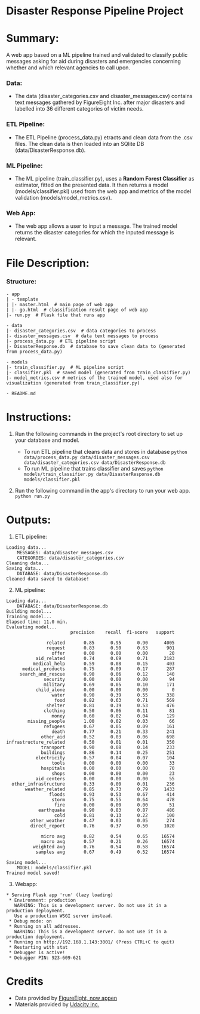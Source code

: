 # Disaster Response Pipeline Project

# Summary:
A web app based on a ML pipeline trained and validated to classify public messages asking for aid during disasters and emergencies concerning whether and which relevant agencies to call upon. 

### Data:
* The data (disaster_categories.csv and disaster_messages.csv) contains text messages gathered by FigureEight Inc. after major disasters and labelled into 36 different categories of victim needs. 

### ETL Pipeline:
* The ETL Pipeline (process_data.py) etracts and clean data from the .csv files. The clean data is then loaded into an SQlite DB (data/DisasterResponse.db).

### ML Pipeline:
* The ML pipeline (train_classifier.py), uses a  **Random Forest Classifier** as estimator, fitted on the presented data. It then returns a model (models/classifier.pkl) used from the web app and metrics of the model validation (models/model_metrics.csv).

### Web App:
* The web app allows a user to input a message. The trained model returns the disaster categories for which the inputed message is relevant.

# File Description:

### Structure:
```
- app
| - template
| |- master.html  # main page of web app
| |- go.html  # classification result page of web app
|- run.py  # Flask file that runs app

- data
|- disaster_categories.csv  # data categories to process 
|- disaster_messages.csv  # data text messages to process
|- process_data.py  # ETL pipeline script
|- DisasterResponse.db  # database to save clean data to (generated from process_data.py)

- models
|- train_classifier.py  # ML pipeline script
|- classifier.pkl  # saved model (generated from train_classifier.py)
|- model_metrics.csv # metrics of the trained model, used also for visualization (generated from train_classifier.py)

- README.md
```

# Instructions:
1. Run the following commands in the project's root directory to set up your database and model.

    - To run ETL pipeline that cleans data and stores in database
        `python data/process_data.py data/disaster_messages.csv data/disaster_categories.csv data/DisasterResponse.db`
    - To run ML pipeline that trains classifier and saves
        `python models/train_classifier.py data/DisasterResponse.db models/classifier.pkl`

2. Run the following command in the app's directory to run your web app.
    `python run.py`

# Outputs:
1. ETL pipeline:

```
Loading data...
    MESSAGES: data/disaster_messages.csv
    CATEGORIES: data/disaster_categories.csv
Cleaning data...
Saving data...
    DATABASE: data/DisasterResponse.db
Cleaned data saved to database!
```
2. ML pipeline:

```
Loading data...
    DATABASE: data/DisasterResponse.db
Building model...
Training model...
Elapsed time: 11.0 min.
Evaluating model...
                        precision    recall  f1-score   support

               related       0.85      0.95      0.90      4005
               request       0.83      0.50      0.63       901
                 offer       0.00      0.00      0.00        20
           aid_related       0.74      0.69      0.71      2183
          medical_help       0.59      0.08      0.15       403
      medical_products       0.75      0.09      0.17       287
     search_and_rescue       0.90      0.06      0.12       140
              security       0.00      0.00      0.00        94
              military       0.69      0.05      0.10       171
           child_alone       0.00      0.00      0.00         0
                 water       0.90      0.39      0.55       338
                  food       0.82      0.63      0.71       569
               shelter       0.81      0.39      0.53       476
              clothing       0.50      0.06      0.11        81
                 money       0.60      0.02      0.04       129
        missing_people       1.00      0.02      0.03        66
              refugees       0.67      0.05      0.09       161
                 death       0.77      0.21      0.33       241
             other_aid       0.52      0.03      0.06       698
infrastructure_related       0.50      0.01      0.01       350
             transport       0.90      0.08      0.14       233
             buildings       0.86      0.14      0.25       251
           electricity       0.57      0.04      0.07       104
                 tools       0.00      0.00      0.00        33
             hospitals       0.00      0.00      0.00        70
                 shops       0.00      0.00      0.00        23
           aid_centers       0.00      0.00      0.00        55
  other_infrastructure       0.33      0.00      0.01       236
       weather_related       0.85      0.73      0.79      1433
                floods       0.93      0.53      0.67       414
                 storm       0.75      0.55      0.64       478
                  fire       0.00      0.00      0.00        51
            earthquake       0.90      0.83      0.87       486
                  cold       0.81      0.13      0.22       100
         other_weather       0.47      0.03      0.05       274
         direct_report       0.76      0.37      0.50      1020

             micro avg       0.82      0.54      0.65     16574
             macro avg       0.57      0.21      0.26     16574
          weighted avg       0.76      0.54      0.58     16574
           samples avg       0.67      0.49      0.52     16574

Saving model...
    MODEL: models/classifier.pkl
Trained model saved!
```

3. Webapp:

```
* Serving Flask app 'run' (lazy loading)
 * Environment: production
   WARNING: This is a development server. Do not use it in a production deployment.
   Use a production WSGI server instead.
 * Debug mode: on
 * Running on all addresses.
   WARNING: This is a development server. Do not use it in a production deployment.
 * Running on http://192.168.1.143:3001/ (Press CTRL+C to quit)
 * Restarting with stat
 * Debugger is active!
 * Debugger PIN: 923-609-621
```



# Credits 
* Data provided by <a href = https://appen.com/> FigureEight, now appen </a>
* Materials provided by <a href = udacity.com> Udacity inc. </a> 


